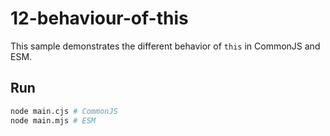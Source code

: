 # 12-behaviour-of-this

This sample demonstrates the different behavior of `this` in CommonJS and ESM.

## Run

```bash
node main.cjs # CommonJS
node main.mjs # ESM
```